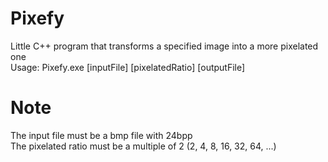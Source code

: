# Pixefy
Little C++ program that transforms a specified image into a more pixelated one <br/>
Usage: Pixefy.exe [inputFile] [pixelatedRatio] [outputFile]

# Note
The input file must be a bmp file with 24bpp <br/>
The pixelated ratio must be a multiple of 2 (2, 4, 8, 16, 32, 64, ...)

